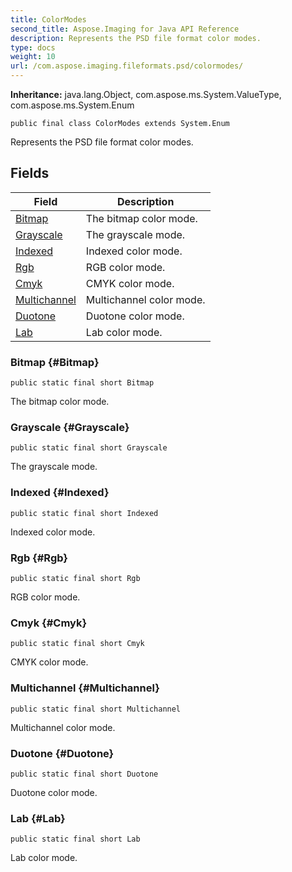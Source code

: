 ```yaml
---
title: ColorModes
second_title: Aspose.Imaging for Java API Reference
description: Represents the PSD file format color modes.
type: docs
weight: 10
url: /com.aspose.imaging.fileformats.psd/colormodes/
---
```

**Inheritance:**
java.lang.Object, com.aspose.ms.System.ValueType, com.aspose.ms.System.Enum
```
public final class ColorModes extends System.Enum
```

Represents the PSD file format color modes.
## Fields

| Field | Description |
| --- | --- |
| [Bitmap](#Bitmap) | The bitmap color mode. |
| [Grayscale](#Grayscale) | The grayscale mode. |
| [Indexed](#Indexed) | Indexed color mode. |
| [Rgb](#Rgb) | RGB color mode. |
| [Cmyk](#Cmyk) | CMYK color mode. |
| [Multichannel](#Multichannel) | Multichannel color mode. |
| [Duotone](#Duotone) | Duotone color mode. |
| [Lab](#Lab) | Lab color mode. |
### Bitmap {#Bitmap}
```
public static final short Bitmap
```


The bitmap color mode.

### Grayscale {#Grayscale}
```
public static final short Grayscale
```


The grayscale mode.

### Indexed {#Indexed}
```
public static final short Indexed
```


Indexed color mode.

### Rgb {#Rgb}
```
public static final short Rgb
```


RGB color mode.

### Cmyk {#Cmyk}
```
public static final short Cmyk
```


CMYK color mode.

### Multichannel {#Multichannel}
```
public static final short Multichannel
```


Multichannel color mode.

### Duotone {#Duotone}
```
public static final short Duotone
```


Duotone color mode.

### Lab {#Lab}
```
public static final short Lab
```


Lab color mode.

